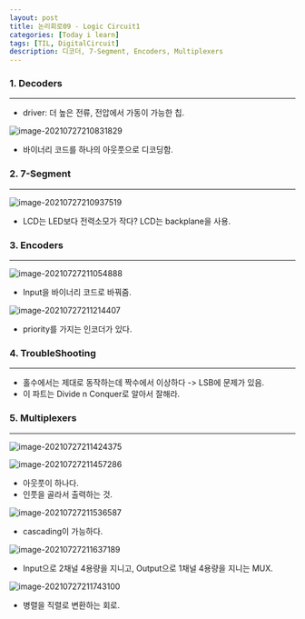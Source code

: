 ```yaml
---
layout: post
title: 논리회로09 - Logic Circuit1
categories: [Today i learn]
tags: [TIL, DigitalCircuit]
description: 디코더, 7-Segment, Encoders, Multiplexers
---
```


### 1. Decoders

---

- driver: 더 높은 전류, 전압에서 가동이 가능한 칩.

![image-20210727210831829](https://raw.githubusercontent.com/chunyunseo/ImageRepo/image/img/image-20210727210831829.png)

- 바이너리 코드를 하나의 아웃풋으로 디코딩함.

### 2. 7-Segment

---

![image-20210727210937519](https://raw.githubusercontent.com/chunyunseo/ImageRepo/image/img/image-20210727210937519.png)

- LCD는 LED보다 전력소모가 작다? LCD는 backplane을 사용.

### 3. Encoders

---

![image-20210727211054888](https://raw.githubusercontent.com/chunyunseo/ImageRepo/image/img/image-20210727211054888.png)

- Input을 바이너리 코드로 바꿔줌.

![image-20210727211214407](https://raw.githubusercontent.com/chunyunseo/ImageRepo/image/img/image-20210727211214407.png)

- priority를 가지는 인코더가 있다.

### 4. TroubleShooting

---

- 홀수에서는 제대로 동작하는데 짝수에서 이상하다 -> LSB에 문제가 있음.
- 이 파트는 Divide n Conquer로 알아서 잘해라.

### 5. Multiplexers

---

![image-20210727211424375](https://raw.githubusercontent.com/chunyunseo/ImageRepo/image/img/image-20210727211424375.png)

![image-20210727211457286](https://raw.githubusercontent.com/chunyunseo/ImageRepo/image/img/image-20210727211457286.png)

- 아웃풋이 하나다.
- 인풋을 골라서 출력하는 것.

![image-20210727211536587](https://raw.githubusercontent.com/chunyunseo/ImageRepo/image/img/image-20210727211536587.png)

- cascading이 가능하다.

![image-20210727211637189](https://raw.githubusercontent.com/chunyunseo/ImageRepo/image/img/image-20210727211637189.png)

- Input으로 2채널 4용량을 지니고, Output으로 1채널 4용량을 지니는 MUX.

![image-20210727211743100](https://raw.githubusercontent.com/chunyunseo/ImageRepo/image/img/image-20210727211743100.png)

- 병렬을 직렬로 변환하는 회로.

